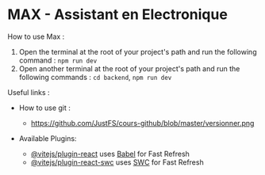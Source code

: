 # MAX - Assistant en Electronique

How to use Max :
1) Open the terminal at the root of your project's path and run the following command :
   ```npm run dev```
2) Open another terminal at the root of your project's path and run the following commands :
   ```cd backend```, 
   ```npm run dev```

Useful links : 

- How to use git : 
    - https://github.com/JustFS/cours-github/blob/master/versionner.png


- Available Plugins:
    - [@vitejs/plugin-react](https://github.com/vitejs/vite-plugin-react/blob/main/packages/plugin-react/README.md) uses [Babel](https://babeljs.io/) for Fast Refresh
    - [@vitejs/plugin-react-swc](https://github.com/vitejs/vite-plugin-react-swc) uses [SWC](https://swc.rs/) for Fast Refresh

